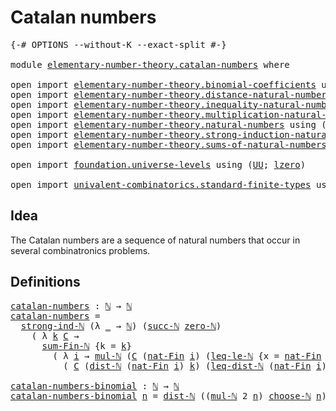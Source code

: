 # Catalan numbers

<pre class="Agda"><a id="28" class="Symbol">{-#</a> <a id="32" class="Keyword">OPTIONS</a> <a id="40" class="Pragma">--without-K</a> <a id="52" class="Pragma">--exact-split</a> <a id="66" class="Symbol">#-}</a>

<a id="71" class="Keyword">module</a> <a id="78" href="elementary-number-theory.catalan-numbers.html" class="Module">elementary-number-theory.catalan-numbers</a> <a id="119" class="Keyword">where</a>

<a id="126" class="Keyword">open</a> <a id="131" class="Keyword">import</a> <a id="138" href="elementary-number-theory.binomial-coefficients.html" class="Module">elementary-number-theory.binomial-coefficients</a> <a id="185" class="Keyword">using</a> <a id="191" class="Symbol">(</a><a id="192" href="elementary-number-theory.binomial-coefficients.html#317" class="Function Operator">_choose-ℕ_</a><a id="202" class="Symbol">)</a>
<a id="204" class="Keyword">open</a> <a id="209" class="Keyword">import</a> <a id="216" href="elementary-number-theory.distance-natural-numbers.html" class="Module">elementary-number-theory.distance-natural-numbers</a> <a id="266" class="Keyword">using</a> <a id="272" class="Symbol">(</a><a id="273" href="elementary-number-theory.distance-natural-numbers.html#1308" class="Function">dist-ℕ</a><a id="279" class="Symbol">;</a> <a id="281" href="elementary-number-theory.distance-natural-numbers.html#7060" class="Function">leq-dist-ℕ</a><a id="291" class="Symbol">)</a>
<a id="293" class="Keyword">open</a> <a id="298" class="Keyword">import</a> <a id="305" href="elementary-number-theory.inequality-natural-numbers.html" class="Module">elementary-number-theory.inequality-natural-numbers</a> <a id="357" class="Keyword">using</a> <a id="363" class="Symbol">(</a><a id="364" href="elementary-number-theory.inequality-natural-numbers.html#12742" class="Function">leq-le-ℕ</a><a id="372" class="Symbol">)</a>
<a id="374" class="Keyword">open</a> <a id="379" class="Keyword">import</a> <a id="386" href="elementary-number-theory.multiplication-natural-numbers.html" class="Module">elementary-number-theory.multiplication-natural-numbers</a> <a id="442" class="Keyword">using</a> <a id="448" class="Symbol">(</a><a id="449" href="elementary-number-theory.multiplication-natural-numbers.html#1176" class="Function">mul-ℕ</a><a id="454" class="Symbol">)</a>
<a id="456" class="Keyword">open</a> <a id="461" class="Keyword">import</a> <a id="468" href="elementary-number-theory.natural-numbers.html" class="Module">elementary-number-theory.natural-numbers</a> <a id="509" class="Keyword">using</a> <a id="515" class="Symbol">(</a><a id="516" href="elementary-number-theory.natural-numbers.html#1444" class="Datatype">ℕ</a><a id="517" class="Symbol">;</a> <a id="519" href="elementary-number-theory.natural-numbers.html#1465" class="InductiveConstructor">zero-ℕ</a><a id="525" class="Symbol">;</a> <a id="527" href="elementary-number-theory.natural-numbers.html#1478" class="InductiveConstructor">succ-ℕ</a><a id="533" class="Symbol">)</a>
<a id="535" class="Keyword">open</a> <a id="540" class="Keyword">import</a> <a id="547" href="elementary-number-theory.strong-induction-natural-numbers.html" class="Module">elementary-number-theory.strong-induction-natural-numbers</a> <a id="605" class="Keyword">using</a> <a id="611" class="Symbol">(</a><a id="612" href="elementary-number-theory.strong-induction-natural-numbers.html#4971" class="Function">strong-ind-ℕ</a><a id="624" class="Symbol">)</a>
<a id="626" class="Keyword">open</a> <a id="631" class="Keyword">import</a> <a id="638" href="elementary-number-theory.sums-of-natural-numbers.html" class="Module">elementary-number-theory.sums-of-natural-numbers</a> <a id="687" class="Keyword">using</a> <a id="693" class="Symbol">(</a><a id="694" href="elementary-number-theory.sums-of-natural-numbers.html#1344" class="Function">sum-Fin-ℕ</a><a id="703" class="Symbol">)</a>

<a id="706" class="Keyword">open</a> <a id="711" class="Keyword">import</a> <a id="718" href="foundation.universe-levels.html" class="Module">foundation.universe-levels</a> <a id="745" class="Keyword">using</a> <a id="751" class="Symbol">(</a><a id="752" href="foundation-core.universe-levels.html#222" class="Primitive">UU</a><a id="754" class="Symbol">;</a> <a id="756" href="Agda.Primitive.html#764" class="Primitive">lzero</a><a id="761" class="Symbol">)</a>

<a id="764" class="Keyword">open</a> <a id="769" class="Keyword">import</a> <a id="776" href="univalent-combinatorics.standard-finite-types.html" class="Module">univalent-combinatorics.standard-finite-types</a> <a id="822" class="Keyword">using</a> <a id="828" class="Symbol">(</a><a id="829" href="univalent-combinatorics.standard-finite-types.html#5593" class="Function">nat-Fin</a><a id="836" class="Symbol">;</a> <a id="838" href="univalent-combinatorics.standard-finite-types.html#5694" class="Function">strict-upper-bound-nat-Fin</a><a id="864" class="Symbol">)</a>
</pre>
## Idea

The Catalan numbers are a sequence of natural numbers that occur in several combinatronics problems.

## Definitions

<pre class="Agda"><a id="catalan-numbers"></a><a id="1006" href="elementary-number-theory.catalan-numbers.html#1006" class="Function">catalan-numbers</a> <a id="1022" class="Symbol">:</a> <a id="1024" href="elementary-number-theory.natural-numbers.html#1444" class="Datatype">ℕ</a> <a id="1026" class="Symbol">→</a> <a id="1028" href="elementary-number-theory.natural-numbers.html#1444" class="Datatype">ℕ</a>
<a id="1030" href="elementary-number-theory.catalan-numbers.html#1006" class="Function">catalan-numbers</a> <a id="1046" class="Symbol">=</a>
  <a id="1050" href="elementary-number-theory.strong-induction-natural-numbers.html#4971" class="Function">strong-ind-ℕ</a> <a id="1063" class="Symbol">(λ</a> <a id="1066" href="elementary-number-theory.catalan-numbers.html#1066" class="Bound">_</a> <a id="1068" class="Symbol">→</a> <a id="1070" href="elementary-number-theory.natural-numbers.html#1444" class="Datatype">ℕ</a><a id="1071" class="Symbol">)</a> <a id="1073" class="Symbol">(</a><a id="1074" href="elementary-number-theory.natural-numbers.html#1478" class="InductiveConstructor">succ-ℕ</a> <a id="1081" href="elementary-number-theory.natural-numbers.html#1465" class="InductiveConstructor">zero-ℕ</a><a id="1087" class="Symbol">)</a>
    <a id="1093" class="Symbol">(</a> <a id="1095" class="Symbol">λ</a> <a id="1097" href="elementary-number-theory.catalan-numbers.html#1097" class="Bound">k</a> <a id="1099" href="elementary-number-theory.catalan-numbers.html#1099" class="Bound">C</a> <a id="1101" class="Symbol">→</a>
      <a id="1109" href="elementary-number-theory.sums-of-natural-numbers.html#1344" class="Function">sum-Fin-ℕ</a> <a id="1119" class="Symbol">{</a><a id="1120" class="Argument">k</a> <a id="1122" class="Symbol">=</a> <a id="1124" href="elementary-number-theory.catalan-numbers.html#1097" class="Bound">k</a><a id="1125" class="Symbol">}</a>
        <a id="1135" class="Symbol">(</a> <a id="1137" class="Symbol">λ</a> <a id="1139" href="elementary-number-theory.catalan-numbers.html#1139" class="Bound">i</a> <a id="1141" class="Symbol">→</a> <a id="1143" href="elementary-number-theory.multiplication-natural-numbers.html#1176" class="Function">mul-ℕ</a> <a id="1149" class="Symbol">(</a><a id="1150" href="elementary-number-theory.catalan-numbers.html#1099" class="Bound">C</a> <a id="1152" class="Symbol">(</a><a id="1153" href="univalent-combinatorics.standard-finite-types.html#5593" class="Function">nat-Fin</a> <a id="1161" href="elementary-number-theory.catalan-numbers.html#1139" class="Bound">i</a><a id="1162" class="Symbol">)</a> <a id="1164" class="Symbol">(</a><a id="1165" href="elementary-number-theory.inequality-natural-numbers.html#12742" class="Function">leq-le-ℕ</a> <a id="1174" class="Symbol">{</a><a id="1175" class="Argument">x</a> <a id="1177" class="Symbol">=</a> <a id="1179" href="univalent-combinatorics.standard-finite-types.html#5593" class="Function">nat-Fin</a> <a id="1187" href="elementary-number-theory.catalan-numbers.html#1139" class="Bound">i</a><a id="1188" class="Symbol">}</a> <a id="1190" class="Symbol">(</a><a id="1191" href="univalent-combinatorics.standard-finite-types.html#5694" class="Function">strict-upper-bound-nat-Fin</a> <a id="1218" href="elementary-number-theory.catalan-numbers.html#1139" class="Bound">i</a><a id="1219" class="Symbol">)))</a>
          <a id="1233" class="Symbol">(</a> <a id="1235" href="elementary-number-theory.catalan-numbers.html#1099" class="Bound">C</a> <a id="1237" class="Symbol">(</a><a id="1238" href="elementary-number-theory.distance-natural-numbers.html#1308" class="Function">dist-ℕ</a> <a id="1245" class="Symbol">(</a><a id="1246" href="univalent-combinatorics.standard-finite-types.html#5593" class="Function">nat-Fin</a> <a id="1254" href="elementary-number-theory.catalan-numbers.html#1139" class="Bound">i</a><a id="1255" class="Symbol">)</a> <a id="1257" href="elementary-number-theory.catalan-numbers.html#1097" class="Bound">k</a><a id="1258" class="Symbol">)</a> <a id="1260" class="Symbol">(</a><a id="1261" href="elementary-number-theory.distance-natural-numbers.html#7060" class="Function">leq-dist-ℕ</a> <a id="1272" class="Symbol">(</a><a id="1273" href="univalent-combinatorics.standard-finite-types.html#5593" class="Function">nat-Fin</a> <a id="1281" href="elementary-number-theory.catalan-numbers.html#1139" class="Bound">i</a><a id="1282" class="Symbol">)</a> <a id="1284" href="elementary-number-theory.catalan-numbers.html#1097" class="Bound">k</a> <a id="1286" class="Symbol">(</a><a id="1287" href="elementary-number-theory.inequality-natural-numbers.html#12742" class="Function">leq-le-ℕ</a> <a id="1296" class="Symbol">{</a><a id="1297" class="Argument">x</a> <a id="1299" class="Symbol">=</a> <a id="1301" href="univalent-combinatorics.standard-finite-types.html#5593" class="Function">nat-Fin</a> <a id="1309" href="elementary-number-theory.catalan-numbers.html#1139" class="Bound">i</a><a id="1310" class="Symbol">}</a> <a id="1312" class="Symbol">(</a><a id="1313" href="univalent-combinatorics.standard-finite-types.html#5694" class="Function">strict-upper-bound-nat-Fin</a> <a id="1340" href="elementary-number-theory.catalan-numbers.html#1139" class="Bound">i</a><a id="1341" class="Symbol">))))))</a>

<a id="catalan-numbers-binomial"></a><a id="1349" href="elementary-number-theory.catalan-numbers.html#1349" class="Function">catalan-numbers-binomial</a> <a id="1374" class="Symbol">:</a> <a id="1376" href="elementary-number-theory.natural-numbers.html#1444" class="Datatype">ℕ</a> <a id="1378" class="Symbol">→</a> <a id="1380" href="elementary-number-theory.natural-numbers.html#1444" class="Datatype">ℕ</a>
<a id="1382" href="elementary-number-theory.catalan-numbers.html#1349" class="Function">catalan-numbers-binomial</a> <a id="1407" href="elementary-number-theory.catalan-numbers.html#1407" class="Bound">n</a> <a id="1409" class="Symbol">=</a> <a id="1411" href="elementary-number-theory.distance-natural-numbers.html#1308" class="Function">dist-ℕ</a> <a id="1418" class="Symbol">((</a><a id="1420" href="elementary-number-theory.multiplication-natural-numbers.html#1176" class="Function">mul-ℕ</a> <a id="1426" class="Number">2</a> <a id="1428" href="elementary-number-theory.catalan-numbers.html#1407" class="Bound">n</a><a id="1429" class="Symbol">)</a> <a id="1431" href="elementary-number-theory.binomial-coefficients.html#317" class="Function Operator">choose-ℕ</a> <a id="1440" href="elementary-number-theory.catalan-numbers.html#1407" class="Bound">n</a><a id="1441" class="Symbol">)</a> <a id="1443" class="Symbol">((</a><a id="1445" href="elementary-number-theory.multiplication-natural-numbers.html#1176" class="Function">mul-ℕ</a> <a id="1451" class="Number">2</a> <a id="1453" href="elementary-number-theory.catalan-numbers.html#1407" class="Bound">n</a><a id="1454" class="Symbol">)</a> <a id="1456" href="elementary-number-theory.binomial-coefficients.html#317" class="Function Operator">choose-ℕ</a> <a id="1465" class="Symbol">(</a><a id="1466" href="elementary-number-theory.natural-numbers.html#1478" class="InductiveConstructor">succ-ℕ</a> <a id="1473" href="elementary-number-theory.catalan-numbers.html#1407" class="Bound">n</a><a id="1474" class="Symbol">))</a>
</pre>